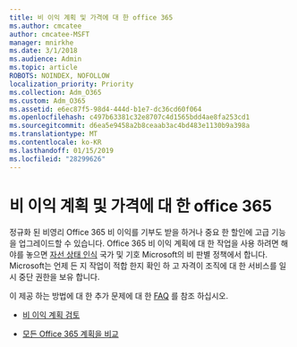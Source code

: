```yaml
---
title: 비 이익 계획 및 가격에 대 한 office 365
ms.author: cmcatee
author: cmcatee-MSFT
manager: mnirkhe
ms.date: 3/1/2018
ms.audience: Admin
ms.topic: article
ROBOTS: NOINDEX, NOFOLLOW
localization_priority: Priority
ms.collection: Adm_O365
ms.custom: Adm_O365
ms.assetid: e6ec87f5-98d4-444d-b1e7-dc36cd60f064
ms.openlocfilehash: c497b63381c32e8707c4d1565bdd4ae8fa253cd1
ms.sourcegitcommit: d6ea5e9458a2b8ceaab3ac4bd483e1130b9a398a
ms.translationtype: MT
ms.contentlocale: ko-KR
ms.lasthandoff: 01/15/2019
ms.locfileid: "28299626"
---
```

# <a name="office-365-for-nonprofit-plans-and-pricing"></a>비 이익 계획 및 가격에 대 한 office 365

정규화 된 비영리 Office 365 비 이익를 기부도 받을 하거나 중요 한 할인에 고급 기능을 업그레이드할 수 있습니다. Office 365 비 이익 계획에 대 한 작업을 사용 하려면 해야를 놓으면 [자선 상태 인식](https://go.microsoft.com/fwlink/p/?LinkID=330253) 국가 및 기호 Microsoft의 비 판별 정책에서 합니다. Microsoft는 언제 든 지 작업이 적합 한지 확인 하 고 자격이 조직에 대 한 서비스를 일시 중단 권한을 보유 합니다. 
  
이 제공 하는 방법에 대 한 추가 문제에 대 한 [FAQ](https://products.office.com/en-us/nonprofit/office-365-nonprofit) 를 참조 하십시오. 
  
- [비 이익 계획 검토](https://products.office.com/en-us/nonprofit/office-365-nonprofit-plans-and-pricing?tab=1)
    
- [모든 Office 365 계획을 비교](https://products.office.com/en-us/business/compare-more-office-365-for-business-plans)
    

